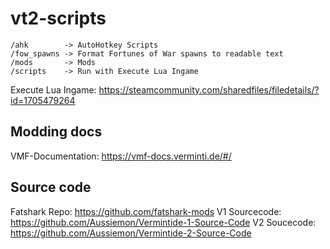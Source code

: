 # vt2-scripts
```
/ahk        -> AutoHotkey Scripts
/fow_spawns -> Format Fortunes of War spawns to readable text
/mods       -> Mods
/scripts    -> Run with Execute Lua Ingame
```
Execute Lua Ingame: https://steamcommunity.com/sharedfiles/filedetails/?id=1705479264

## Modding docs
VMF-Documentation: https://vmf-docs.verminti.de/#/

## Source code
Fatshark Repo: https://github.com/fatshark-mods
V1 Sourcecode: https://github.com/Aussiemon/Vermintide-1-Source-Code
V2 Soucecode: https://github.com/Aussiemon/Vermintide-2-Source-Code
